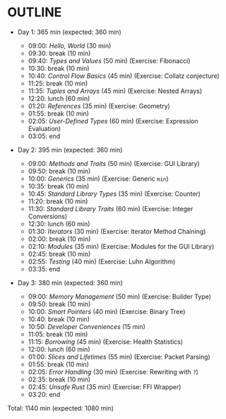 # OUTLINE

* Day 1: 365 min (expected: 360 min)
  * 09:00: _Hello, World_ (30 min)
  * 09:30: break (10 min)
  * 09:40: _Types and Values_ (50 min) (Exercise: Fibonacci)
  * 10:30: break (10 min)
  * 10:40: _Control Flow Basics_ (45 min) (Exercise: Collatz conjecture)
  * 11:25: break (10 min)
  * 11:35: _Tuples and Arrays_ (45 min) (Exercise: Nested Arrays)
  * 12:20: lunch (60 min)
  * 01:20: _References_ (35 min) (Exercise: Geometry)
  * 01:55: break (10 min)
  * 02:05: _User-Defined Types_ (60 min) (Exercise: Expression Evaluation)
  * 03:05: end 

* Day 2: 395 min (expected: 360 min)
  * 09:00: _Methods and Traits_ (50 min) (Exercise: GUI Library)
  * 09:50: break (10 min)
  * 10:00: _Generics_ (35 min) (Exercise: Generic `min`)
  * 10:35: break (10 min)
  * 10:45: _Standard Library Types_ (35 min) (Exercise: Counter)
  * 11:20: break (10 min)
  * 11:30: _Standard Library Traits_ (60 min) (Exercise: Integer Conversions)
  * 12:30: lunch (60 min)
  * 01:30: _Iterators_ (30 min) (Exercise: Iterator Method Chaining)
  * 02:00: break (10 min)
  * 02:10: _Modules_ (35 min) (Exercise: Modules for the GUI Library)
  * 02:45: break (10 min)
  * 02:55: _Testing_ (40 min) (Exercise: Luhn Algorithm)
  * 03:35: end 

* Day 3: 380 min (expected: 360 min)
  * 09:00: _Memory Management_ (50 min) (Exercise: Builder Type)
  * 09:50: break (10 min)
  * 10:00: _Smart Pointers_ (40 min) (Exercise: Binary Tree)
  * 10:40: break (10 min)
  * 10:50: _Developer Conveniences_ (15 min)
  * 11:05: break (10 min)
  * 11:15: _Borrowing_ (45 min) (Exercise: Health Statistics)
  * 12:00: lunch (60 min)
  * 01:00: _Slices and Lifetimes_ (55 min) (Exercise: Packet Parsing)
  * 01:55: break (10 min)
  * 02:05: _Error Handling_ (30 min) (Exercise: Rewriting with `?`)
  * 02:35: break (10 min)
  * 02:45: _Unsafe Rust_ (35 min) (Exercise: FFI Wrapper)
  * 03:20: end 

Total: 1140 min (expected: 1080 min)
